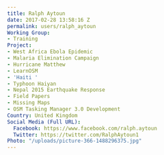 ```yaml
---
title: Ralph Aytoun
date: 2017-02-28 13:58:16 Z
permalink: users/ralph_aytoun
Working Group:
- Training
Project:
- West Africa Ebola Epidemic
- Malaria Elimination Campaign
- Hurricane Matthew
- LearnOSM
- 'Haiti '
- Typhoon Haiyan
- Nepal 2015 Earthquake Response
- Field Papers
- Missing Maps
- OSM Tasking Manager 3.0 Development
Country: United Kingdom
Social Media (Full URL):
  Facebook: https://www.facebook.com/ralph.aytoun
  Twitter: https://twitter.com/RalphAytoun1
Photo: "/uploads/picture-366-1488296375.jpg"
---
```


